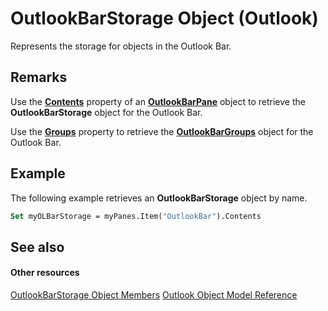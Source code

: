 
# OutlookBarStorage Object (Outlook)

Represents the storage for objects in the Outlook Bar.


## Remarks

Use the  **[Contents](ec7b8c50-7bf5-50d5-6c0b-32091106350e.md)** property of an **[OutlookBarPane](f8e6aa05-7a66-64f2-5a6a-ea639b6bbc59.md)** object to retrieve the **OutlookBarStorage** object for the Outlook Bar.

Use the  **[Groups](9b324d3d-3ab6-1e24-962f-19812b6b8ed0.md)** property to retrieve the **[OutlookBarGroups](bb5fef46-b15a-51c3-0adf-f94e9da6c921.md)** object for the Outlook Bar.


## Example

The following example retrieves an  **OutlookBarStorage** object by name.


```vb
Set myOLBarStorage = myPanes.Item("OutlookBar").Contents
```


## See also


#### Other resources


[OutlookBarStorage Object Members](c8fa7620-c4c5-9b50-26f8-3611217ecd62.md)
[Outlook Object Model Reference](http://msdn.microsoft.com/library/73221b13-d8d8-99b8-3394-b95dbbfd5ddc%28Office.15%29.aspx)

